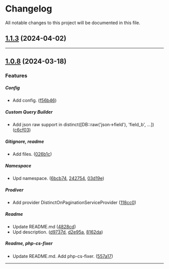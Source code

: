 <!--- BEGIN HEADER -->
# Changelog

All notable changes to this project will be documented in this file.
<!--- END HEADER -->

## [1.1.3](https://github.com/Mishanki/laravel-distinctOn-pagination/compare/0.0.0...v1.1.3) (2024-04-02)


---

## [1.0.8](https://github.com/Mishanki/laravel-distinctOn-pagination/compare/015ea8bd98292d6a7b4db2d99245af8ba07e8558...v1.0.0) (2024-03-18)

### Features


##### Config

* Add config. ([f56b46](https://github.com/Mishanki/laravel-distinctOn-pagination/commit/f56b4613378563240aaa8f7dd70887d23e29d4a9))

##### Custom Query Builder

* Add json raw support in distinct([DB::raw('json->field'), 'field_b', ...]) ([c6cf03](https://github.com/Mishanki/laravel-distinctOn-pagination/commit/c6cf036d27dfead1490324bd3baa0b56fb3c44f8))

##### Gitignore, readme

* Add files. ([026b1c](https://github.com/Mishanki/laravel-distinctOn-pagination/commit/026b1c7e2b2728da71904cc5a29708e451fa511c))

##### Namespace

* Upd namespace. ([6bcb74](https://github.com/Mishanki/laravel-distinctOn-pagination/commit/6bcb74afd8c6d252d17c76e6fe02a543ee14e643), [242754](https://github.com/Mishanki/laravel-distinctOn-pagination/commit/2427541b7a801f456169764ff7c19708be24da5d), [03d19e](https://github.com/Mishanki/laravel-distinctOn-pagination/commit/03d19e2e81621b67af06c6fad0b75cd61bdba66b))

##### Prodiver

* Add provider DistinctOnPaginationServiceProvider ([118cc0](https://github.com/Mishanki/laravel-distinctOn-pagination/commit/118cc0048de3edef4b032beccf3b0222ddc353ac))

##### Readme

* Update README.md ([4828cd](https://github.com/Mishanki/laravel-distinctOn-pagination/commit/4828cd47857e537264868644672fda26831e1ce8))
* Upd description. ([d9737d](https://github.com/Mishanki/laravel-distinctOn-pagination/commit/d9737d99b3804b2a4553ad0ac71c3d773d4e7bd8), [d2e95a](https://github.com/Mishanki/laravel-distinctOn-pagination/commit/d2e95a94cea6b31e8d6dfeef094a59a3bed75dc7), [8162da](https://github.com/Mishanki/laravel-distinctOn-pagination/commit/8162da418eeebfe0d1fa0afa0e84e0bd2afd3700))

##### Readme, php-cs-fixer

* Update README.md. Add php-cs-fixer. ([557a17](https://github.com/Mishanki/laravel-distinctOn-pagination/commit/557a1758998505fc47b6b1109a6401eea0117f03))


---

